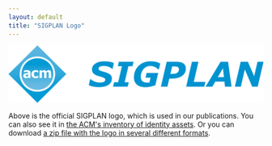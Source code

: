 ```yaml
---
layout: default
title: "SIGPLAN Logo"
---
```

<img src="sigplan-logo.svg">

Above is the official SIGPLAN logo, which is used in our publications.
You can also see it in [the ACM's inventory of identity assets][acm-id].
Or you can download [a zip file with the logo in several different formats][logo-zip].

[acm-id]: https://identitystandards.acm.org/sigs/sigs.html#SIGPLAN
[logo-zip]: sigplan-logo.zip
